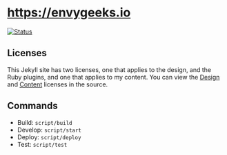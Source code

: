 # https://envygeeks.io

[![Status](https://travis-ci.org/envygeeks/envygeeks.io.svg?branch=master)][1]

## Licenses

This Jekyll site has two licenses, one that applies to the design, and the Ruby plugins, and one that applies to my content. You can view the [Design][2] and [Content][3] licenses in the source.

## Commands

* Build: `script/build`
* Develop: `script/start`
* Deploy: `script/deploy`
* Test: `script/test`

[1]: https://travis-ci.org/envygeeks/envygeeks.io
[2]: https://github.com/envygeeks/envygeeks.io/blob/master/design
[3]: https://github.com/envygeeks/envygeeks.io/blob/master/content

